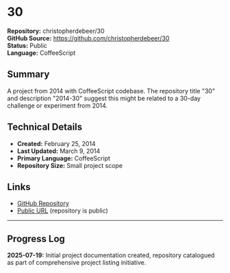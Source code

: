 # 30

**Repository:** christopherdebeer/30  
**GitHub Source:** https://github.com/christopherdebeer/30  
**Status:** Public  
**Language:** CoffeeScript  

## Summary

A project from 2014 with CoffeeScript codebase. The repository title "30" and description "2014-30" suggest this might be related to a 30-day challenge or experiment from 2014.

## Technical Details

- **Created:** February 25, 2014
- **Last Updated:** March 9, 2014
- **Primary Language:** CoffeeScript
- **Repository Size:** Small project scope

## Links

- [GitHub Repository](https://github.com/christopherdebeer/30)
- [Public URL](https://github.com/christopherdebeer/30) (repository is public)

---

## Progress Log

**2025-07-19:** Initial project documentation created, repository catalogued as part of comprehensive project listing initiative.